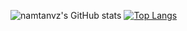 ![namtanvz's GitHub stats](https://github-readme-stats.vercel.app/api?username=namtanvz&show_icons=false&theme=react&hide_title=true)
[![Top Langs](https://github-readme-stats.vercel.app/api/top-langs/?username=namtanvz&theme=react)](https://github.com/anuraghazra/github-readme-stats)




<!---
namtanvz/namtanvz is a ✨ special ✨ repository because its `README.md` (this file) appears on your GitHub profile.
You can click the Preview link to take a look at your changes.
--->

